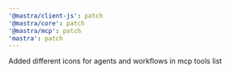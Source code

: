 ```yaml
---
'@mastra/client-js': patch
'@mastra/core': patch
'@mastra/mcp': patch
'mastra': patch
---
```


Added different icons for agents and workflows in mcp tools list
